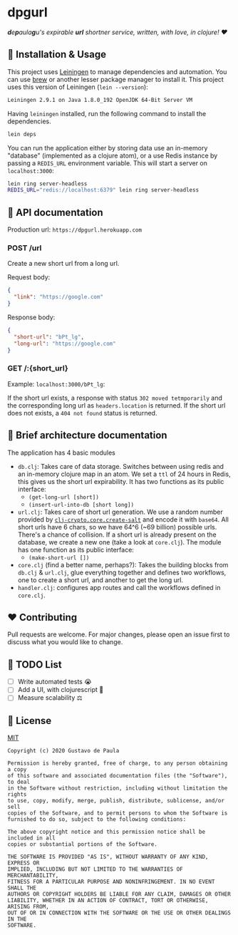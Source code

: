 # dpgurl

_**d**e**p**aula**g**u's expirable **url** shortner service, written, with love, in clojure! ❤️_

## 🚀 Installation & Usage

This project uses [Leiningen](https://leiningen.org/) to manage dependencies and automation. 
You can use [brew](https://formulae.brew.sh/formula/leiningen) or another lesser package manager
to install it.
This project uses this version of Leiningen (`lein --version`):
```bash
Leiningen 2.9.1 on Java 1.8.0_192 OpenJDK 64-Bit Server VM
```

Having `leiningen` installed, run the following command to install the dependencies.

```bash
lein deps
```

You can run the application either by storing data use an in-memory "database" (implemented as a
clojure atom), or a use Redis instance by passing a `REDIS_URL` environment variable.
This will start a server on `localhost:3000`:
```bash
lein ring server-headless
REDIS_URL="redis://localhost:6379" lein ring server-headless
```

## 📓 API documentation
Production url: `https://dpgurl.herokuapp.com`

### POST /url
Create a new short url from a long url.

Request body:
```json
{
  "link": "https://google.com"
}
```

Response body:
```json
{
  "short-url": "bPt_lg",
  "long-url": "https://google.com"
}
```

### GET /:{short_url}
Example: `localhost:3000/bPt_lg`:

If the short url exists, a response with status `302 moved tetmporarily` and
the corresponding long url as `headers.location` is returned. If the short url
does not exists, a `404 not found` status is returned. 

## 📘 Brief architecture documentation
The application has 4 basic modules
- `db.clj`: Takes care of data storage. Switches between using redis and an in-memory clojure map in an atom. We set a `ttl` of 24 hours in Redis, this gives us the short url expirability. It has two functions as its public interface:
  - `(get-long-url [short])`
  - `(insert-url-into-db [short long])`
- `url.clj`: Takes care of short url generation. We use a random number provided by [`clj-crypto.core.create-salt`](https://github.com/macourtney/clj-crypto) and encode it with `base64`. All short urls have 6 chars, so we have 64^6 (~69 billion) possible urls. There's a chance of collision. If a short url is already present on the database, we create a new one (take a look at `core.clj`). The module has one function as its public interface:
  - `(make-short-url [])`
- `core.clj` (find a better name, perhaps?): Takes the building blocks from `db.clj` & `url.clj`, glue everything together and defines two workflows, one to create a short url, and another to get the long url.
- `handler.clj`: configures app routes and call the workflows defined in `core.clj`.

## ❤️ Contributing
Pull requests are welcome. For major changes, please open an issue first to discuss what you would like to change.

## 📝 TODO List
- [ ] Write automated tests 😭
- [ ] Add a UI, with clojurescript 📱
- [ ] Measure scalability ⚖️

## 📜 License
[MIT](https://choosealicense.com/licenses/mit/)

```MIT License
Copyright (c) 2020 Gustavo de Paula

Permission is hereby granted, free of charge, to any person obtaining a copy
of this software and associated documentation files (the "Software"), to deal
in the Software without restriction, including without limitation the rights
to use, copy, modify, merge, publish, distribute, sublicense, and/or sell
copies of the Software, and to permit persons to whom the Software is
furnished to do so, subject to the following conditions:

The above copyright notice and this permission notice shall be included in all
copies or substantial portions of the Software.

THE SOFTWARE IS PROVIDED "AS IS", WITHOUT WARRANTY OF ANY KIND, EXPRESS OR
IMPLIED, INCLUDING BUT NOT LIMITED TO THE WARRANTIES OF MERCHANTABILITY,
FITNESS FOR A PARTICULAR PURPOSE AND NONINFRINGEMENT. IN NO EVENT SHALL THE
AUTHORS OR COPYRIGHT HOLDERS BE LIABLE FOR ANY CLAIM, DAMAGES OR OTHER
LIABILITY, WHETHER IN AN ACTION OF CONTRACT, TORT OR OTHERWISE, ARISING FROM,
OUT OF OR IN CONNECTION WITH THE SOFTWARE OR THE USE OR OTHER DEALINGS IN THE
SOFTWARE.
```

